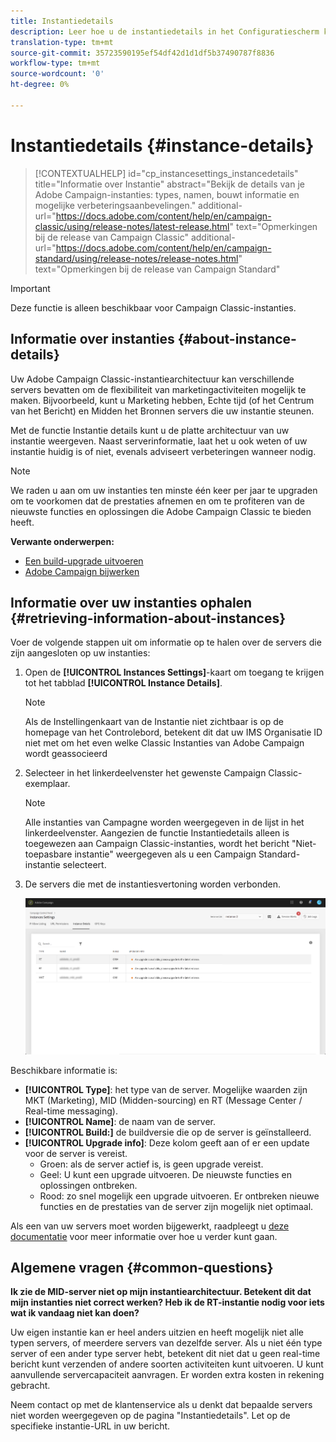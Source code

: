 ```yaml
---
title: Instantiedetails
description: Leer hoe u de instantiedetails in het Configuratiescherm kunt controleren
translation-type: tm+mt
source-git-commit: 35723590195ef54df42d1d1df5b37490787f8836
workflow-type: tm+mt
source-wordcount: '0'
ht-degree: 0%

---
```



# Instantiedetails {#instance-details}

>[!CONTEXTUALHELP]
>id="cp_instancesettings_instancedetails"
>title="Informatie over Instantie"
>abstract="Bekijk de details van je Adobe Campaign-instanties: types, namen, bouwt informatie en mogelijke verbeteringsaanbevelingen."
>additional-url="https://docs.adobe.com/content/help/en/campaign-classic/using/release-notes/latest-release.html" text="Opmerkingen bij de release van Campaign Classic"
>additional-url="https://docs.adobe.com/content/help/en/campaign-standard/using/release-notes/release-notes.html" text="Opmerkingen bij de release van Campaign Standard"

>[!IMPORTANT]
>
>Deze functie is alleen beschikbaar voor Campaign Classic-instanties.

## Informatie over instanties {#about-instance-details}

Uw Adobe Campaign Classic-instantiearchitectuur kan verschillende servers bevatten om de flexibiliteit van marketingactiviteiten mogelijk te maken. Bijvoorbeeld, kunt u Marketing hebben, Echte tijd (of het Centrum van het Bericht) en Midden het Bronnen servers die uw instantie steunen.

Met de functie Instantie details kunt u de platte architectuur van uw instantie weergeven. Naast serverinformatie, laat het u ook weten of uw instantie huidig is of niet, evenals adviseert verbeteringen wanneer nodig.

>[!NOTE]
>
>We raden u aan om uw instanties ten minste één keer per jaar te upgraden om te voorkomen dat de prestaties afnemen en om te profiteren van de nieuwste functies en oplossingen die Adobe Campaign Classic te bieden heeft.

**Verwante onderwerpen:**

* [Een build-upgrade uitvoeren](https://docs.campaign.adobe.com/doc/AC/getting_started/EN/buildUpgrade.html)
* [Adobe Campaign bijwerken](https://docs.campaign.adobe.com/doc/AC/en/PRO_Updating_Adobe_Campaign_Introduction.html)

## Informatie over uw instanties ophalen {#retrieving-information-about-instances}

Voer de volgende stappen uit om informatie op te halen over de servers die zijn aangesloten op uw instanties:

1. Open de **[!UICONTROL Instances Settings]**-kaart om toegang te krijgen tot het tabblad **[!UICONTROL Instance Details]**.

   >[!NOTE]
   >
   >Als de Instellingenkaart van de Instantie niet zichtbaar is op de homepage van het Controlebord, betekent dit dat uw IMS Organisatie ID niet met om het even welke Classic Instanties van Adobe Campaign wordt geassocieerd

1. Selecteer in het linkerdeelvenster het gewenste Campaign Classic-exemplaar.

   >[!NOTE]
   >
   >Alle instanties van Campagne worden weergegeven in de lijst in het linkerdeelvenster. Aangezien de functie Instantiedetails alleen is toegewezen aan Campaign Classic-instanties, wordt het bericht &quot;Niet-toepasbare instantie&quot; weergegeven als u een Campaign Standard-instantie selecteert.

1. De servers die met de instantiesvertoning worden verbonden.

   ![](assets/instance_details.png)

Beschikbare informatie is:

* **[!UICONTROL Type]**: het type van de server. Mogelijke waarden zijn MKT (Marketing), MID (Midden-sourcing) en RT (Message Center / Real-time messaging).
* **[!UICONTROL Name]**: de naam van de server.
* **[!UICONTROL Build:]** de buildversie die op de server is geïnstalleerd.
* **[!UICONTROL Upgrade info]**: Deze kolom geeft aan of er een update voor de server is vereist.
   * Groen: als de server actief is, is geen upgrade vereist.
   * Geel: U kunt een upgrade uitvoeren. De nieuwste functies en oplossingen ontbreken.
   * Rood: zo snel mogelijk een upgrade uitvoeren. Er ontbreken nieuwe functies en de prestaties van de server zijn mogelijk niet optimaal.

Als een van uw servers moet worden bijgewerkt, raadpleegt u [deze documentatie](https://docs.campaign.adobe.com/doc/AC/getting_started/EN/buildUpgrade.html) voor meer informatie over hoe u verder kunt gaan.

## Algemene vragen {#common-questions}

**Ik zie de MID-server niet op mijn instantiearchitectuur. Betekent dit dat mijn instanties niet correct werken? Heb ik de RT-instantie nodig voor iets wat ik vandaag niet kan doen?**

Uw eigen instantie kan er heel anders uitzien en heeft mogelijk niet alle typen servers, of meerdere servers van dezelfde server. Als u niet één type server of een ander type server hebt, betekent dit niet dat u geen real-time bericht kunt verzenden of andere soorten activiteiten kunt uitvoeren. U kunt aanvullende servercapaciteit aanvragen. Er worden extra kosten in rekening gebracht.

Neem contact op met de klantenservice als u denkt dat bepaalde servers niet worden weergegeven op de pagina &quot;Instantiedetails&quot;. Let op de specifieke instantie-URL in uw bericht.
